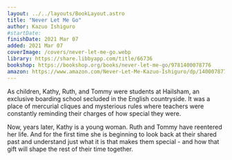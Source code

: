 ```yaml
---
layout: ../../layouts/BookLayout.astro
title: "Never Let Me Go"
author: Kazuo Ishiguro
#startDate:
finishDate: 2021 Mar 07
added: 2021 Mar 07
coverImage: /covers/never-let-me-go.webp
library: https://share.libbyapp.com/title/66736
bookshop: https://bookshop.org/books/never-let-me-go/9781400078776
amazon: https://www.amazon.com/Never-Let-Me-Kazuo-Ishiguro/dp/1400078776/
---
```


As children, Kathy, Ruth, and Tommy were students at Hailsham, an exclusive boarding school secluded in the English countryside. It was a place of mercurial cliques and mysterious rules where teachers were constantly reminding their charges of how special they were.

Now, years later, Kathy is a young woman. Ruth and Tommy have reentered her life. And for the first time she is beginning to look back at their shared past and understand just what it is that makes them special - and how that gift will shape the rest of their time together.

<!-- ### Notes & Highlights -->
